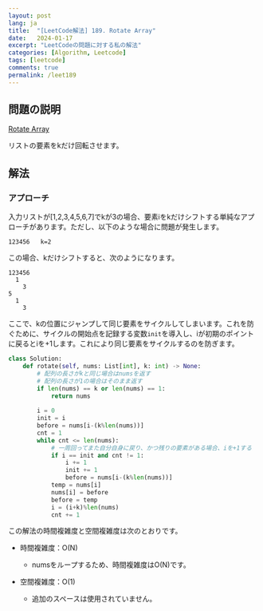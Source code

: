 ```yaml
---
layout: post
lang: ja
title:  "[LeetCode解法] 189. Rotate Array"
date:   2024-01-17
excerpt: "LeetCodeの問題に対する私の解法"
categories: [Algorithm, Leetcode]
tags: [leetcode]
comments: true
permalink: /leet189
---
```


## 問題の説明
[Rotate Array](https://leetcode.com/problems/rotate-array/description/?envType=study-plan-v2&envId=top-interview-150)

リストの要素をkだけ回転させます。

## 解法
### アプローチ
入力リストが[1,2,3,4,5,6,7]でkが3の場合、要素iをkだけシフトする単純なアプローチがあります。ただし、以下のような場合に問題が発生します。

```
123456   k=2
```

この場合、kだけシフトすると、次のようになります。

```
123456
  1
    3
5
  1 
    3    
```

ここで、kの位置にジャンプして同じ要素をサイクルしてしまいます。これを防ぐために、サイクルの開始点を記録する変数`init`を導入し、iが初期のポイントに戻るとiを+1します。これにより同じ要素をサイクルするのを防ぎます。

```python
class Solution:
    def rotate(self, nums: List[int], k: int) -> None:
        # 配列の長さがkと同じ場合はnumsを返す
        # 配列の長さが1の場合はそのまま返す
        if len(nums) == k or len(nums) == 1:
            return nums
        
        i = 0
        init = i
        before = nums[i-(k%len(nums))]
        cnt = 1
        while cnt <= len(nums):
            # 一周回ってまた自分自身に戻り、かつ残りの要素がある場合、iを+1する
            if i == init and cnt != 1: 
                i += 1
                init += 1
                before = nums[i-(k%len(nums))]
            temp = nums[i]
            nums[i] = before
            before = temp
            i = (i+k)%len(nums)
            cnt += 1
```

この解法の時間複雑度と空間複雑度は次のとおりです。

* 時間複雑度：O(N)
  - numsをループするため、時間複雑度はO(N)です。

* 空間複雑度：O(1)
  - 追加のスペースは使用されていません。

